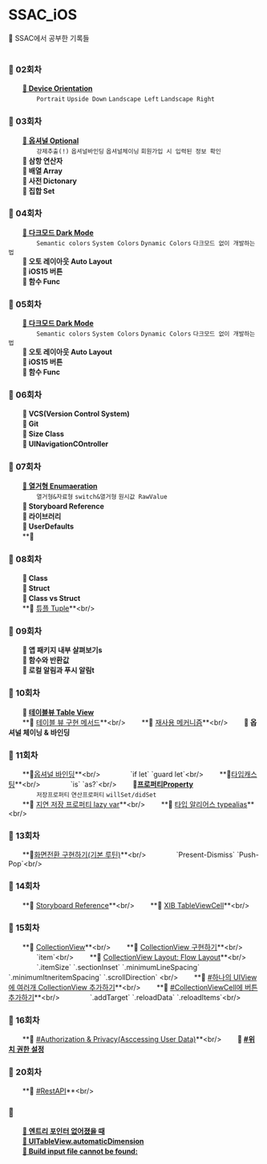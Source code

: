 # SSAC_iOS
🎄 SSAC에서 공부한 기록들<br/><br/>


### 🐾  02회차
　　**[📌 Device Orientation](https://github.com/yoogail105/SSAC_iOS/issues/3#issue-1015288934)**<br/>
  　　　　`Portrait` `Upside Down` `Landscape Left` `Landscape Right`<br/>

### 🐾  03회차
　　**[📌 옵셔널 Optional](https://github.com/yoogail105/SSAC_iOS/issues/1#issue-1012120893)**<br/>
　　　　`강제추출(!)` `옵셔널바인딩` `옵셔널체이닝` `회원가입 시 입력된 정보 확인`<br/>
　　**📌 삼항 연산자**<br/>
　　**📌 배열 Array**<br/>
　　**📌 사전 Dictonary**<br/>
　　**📌 집합 Set**<br/>
  
### 🐾  04회차
　　**[📌 다크모드 Dark Mode](https://github.com/yoogail105/SSAC_iOS/issues/2#issue-1013129058)**<br/>
  　　　　`Semantic colors` `System Colors` `Dynamic Colors` `다크모드 없이 개발하는 법`<br/>
      　　**📌 오토 레이아웃 Auto Layout**<br/>
      　　**📌 iOS15 버튼**<br/>
      　　**📌 함수 Func**<br/>

### 🐾  05회차
　　**[📌 다크모드 Dark Mode](https://github.com/yoogail105/SSAC_iOS/issues/2#issue-1013129058)**<br/>
  　　　　`Semantic colors` `System Colors` `Dynamic Colors` `다크모드 없이 개발하는 법`<br/>
　　**📌 오토 레이아웃 Auto Layout**<br/>
　　**📌 iOS15 버튼**<br/>
　　**📌 함수 Func**<br/>

### 🐾  06회차
　　**📌 VCS(Version Control System)**<br/>
　　**📌 Git**<br/>
　　**📌 Size Class**<br/>
　　**📌 UINavigationCOntroller**<br/>
        
### 🐾  07회차
　　**[📌 열거형 Enumaeration](https://github.com/yoogail105/SSAC_iOS/issues/5#issue-1021660492)**<br/>
  　　　　`열거형&자료형` `switch&열거형` `원시값 RawValue`<br/>
　　**📌 Storyboard Reference**<br/>
　　**📌 라이브러리**<br/>
　　**📌 UserDefaults**<br/>
　　**📌 
  

### 🐾  08회차
　　**📌 Class**<br/>
　　**📌 Struct**<br/>
　　**📌 Class vs Struct**<br/>
　　**📌 [튜플 Tuple](https://github.com/yoogail105/SSAC_iOS/blob/fa970ac3134d99794bda6531d9b641c6ccf16655/08%EC%9D%BC%EC%B0%A8(21.10.07)/%23Tuple.md)**<br/>

### 🐾  09회차
　　**📌 앱 패키지 내부 살펴보기s**<br/>
　　**📌 함수와 반환값**<br/>
　　**📌 로컬 알림과 푸시 알림t**<br/>
  
### 🐾  10회차
　　**📌 [테이블뷰 Table View](10일차(21.10.12)/테이블뷰TableView.md)**<br/>
　　**📌 [테이블 뷰 구현 메서드](https://github.com/yoogail105/SSAC_iOS/blob/9096d3b871cfe6e1b54e7ace756eafe2a1a84c19/10%EC%9D%BC%EC%B0%A8(21.10.12)/TableView%20%EA%B5%AC%ED%98%84%20%EB%A9%94%EC%84%9C%EB%93%9C.md)**<br/>
　　**📌 [재사용 메커니즘](https://github.com/yoogail105/SSAC_iOS/blob/9fd9b13c40a8f05b51d8b8b3c984af44fd0c6983/10%EC%9D%BC%EC%B0%A8(21.10.12)/3.%20%EC%9E%AC%EC%82%AC%EC%9A%A9%20%EB%A9%94%EC%BB%A4%EB%8B%88%EC%A6%98(dequeueReusableCell).md)**<br/>
　　**📌 옵셔널 체이닝 & 바인딩**<br/>

### 🐾 11회차
　　**📌[옵셔널 바인딩](https://github.com/yoogail105/SSAC_iOS/blob/c00d9d6febb8f41adb5b02e0ffb05f2d084a75ae/11%EC%9D%BC%EC%B0%A8(21.10.13)/%23%EC%98%B5%EC%85%94%EB%84%90%EB%B0%94%EC%9D%B8%EB%94%A9:%20If-let,%20guard.md)**<br/>
　　　　`if let` `guard let`<br/>
　　**📌[타입캐스팅](https://github.com/yoogail105/SSAC_iOS/blob/c00d9d6febb8f41adb5b02e0ffb05f2d084a75ae/11%EC%9D%BC%EC%B0%A8(21.10.13)/%23%ED%83%80%EC%9E%85%EC%BA%90%EC%8A%A4%ED%8C%85.md)**<br/>
　　　　`is` `as?`<br/>
　　**📌[프로퍼티Property](https://velog.io/@yoogail/프로퍼티-Property-b0brnrsj)**<br/>
　　　　`저장프로퍼티` `연산프로퍼티` `willSet/didSet`<br/>
　　**📌 [지연 저장 프로퍼티 lazy var](https://github.com/yoogail105/SSAC_iOS/blob/5fd61e0120fce4ea05b133b7db63ad9675e356b2/11%EC%9D%BC%EC%B0%A8(21.10.13)/%23%EC%A7%80%EC%97%B0%20%EC%A0%80%EC%9E%A5%20%ED%94%84%EB%A1%9C%ED%8D%BC%ED%8B%B0.md)**<br/>
　　**📌 [타입 알리어스 typealias](https://github.com/yoogail105/SSAC_iOS/blob/5fd61e0120fce4ea05b133b7db63ad9675e356b2/11%EC%9D%BC%EC%B0%A8(21.10.13)/%23typealias.md)**<br/>

### 🐾 13회차
　　**📌[화면전환 구현하기(기본 루틴)](https://github.com/yoogail105/SSAC_iOS/blob/5bee58ef6506b8efc724a8340687bb342d36a931/13%EC%9D%BC%EC%B0%A8(21.10.15)/%23%ED%99%94%EB%A9%B4%EC%A0%84%ED%99%98%ED%95%98%EA%B8%B0(%EA%B8%B0%EB%B3%B8%EB%A3%A8%ED%8B%B4).md)**<br/>
　　　　`Present-Dismiss` `Push-Pop`<br/>

### 🐾 14회차
　　**📌 [Storyboard Reference](https://github.com/yoogail105/SSAC_iOS/blob/49d4d2a2968c590a03c100167ef8fa564ea885ff/14%EC%9D%BC%EC%B0%A8(21.10.18)/%23Storyboard%20reference.md)**<br/>
　　**📌 [XIB TableViewCell](https://github.com/yoogail105/SSAC_iOS/blob/2aaa580fadb2a65a63e9be83f44662aa00397c8b/14%EC%9D%BC%EC%B0%A8(21.10.18)/XIB%20TableViewCell.md)**<br/>

### 🐾 15회차
　　**📌 [CollectionView](https://github.com/yoogail105/SSAC_iOS/blob/061220a509c7fcb3864569e43a18f71de9be45aa/15%EC%9D%BC%EC%B0%A8(21.10.19)/%23collection%20view.md)**<br/>
　　**📌 [CollectionView 구현하기](https://github.com/yoogail105/SSAC_iOS/blob/e59ec5e41211db301b30922613ea9de9b3db68b4/15%EC%9D%BC%EC%B0%A8(21.10.19)/%23%20CollectionView%20%EA%B5%AC%ED%98%84%ED%95%98%EA%B8%B0.md)**<br/>
  　　　　`item`<br/>
　　**📌 [CollectionView Layout: Flow Layout](https://github.com/yoogail105/SSAC_iOS/blob/1df67c62cc577d84a3a103c083ddc2f0a366427f/15%EC%9D%BC%EC%B0%A8(21.10.19)/%23%20CollectionView%20Layout:%20Flow%20Layout.md)**<br/>
  　　　　`.itemSize` `.sectionInset` `.minimumLineSpacing` `.minimumItneritemSpacing` `.scrollDirection` <br/>
　　**📌 [#하나의 UIView에 여러개 CollectionView 추가하기](https://github.com/yoogail105/SSAC_iOS/blob/7aca97ab6286a39d69e0757dc309b967d9aaf6c2/15%EC%9D%BC%EC%B0%A8(21.10.19)/%23%20CollectionView%20Layout:%20Flow%20Layout.md)**<br/>
　　**📌 [#CollectionViewCell에 버튼 추가하기](https://github.com/yoogail105/SSAC_iOS/blob/461ec974e051a449d64370b9a6f97dee723c4992/15%EC%9D%BC%EC%B0%A8(21.10.19)/%23CollectionViewCell%EC%97%90%20%EB%B2%84%ED%8A%BC%20%EC%B6%94%EA%B0%80.md)**<br/>
  　　　　`.addTarget` `.reloadData` `.reloadItems`<br/>
      
### 🐾 16회차
　　**📌 [#Authorization & Privacy(Asccessing User Data)](https://github.com/yoogail105/SSAC_iOS/blob/e130e14e7152e947e4efff8295eb85deb03e0cae/16%ED%9A%8C%EC%B0%A8(21.10.20)/%23%20Authorization%20&%20Privacy(Asccessing%20User%20Data).md)**<br/>
　　**📌 [#위치 권한 설정](https://velog.io/@yoogail/위치-권한-설정-info.Plist)**<br/>
  
### 🐾 20회차  
　　**📌 [#RestAPI](https://github.com/yoogail105/SSAC_iOS/blob/8282470c48e8cf56ad6228e2a72c1fa2c3aac26e/19%ED%9A%8C%EC%B0%A8(21.10.26)/%23RestAPI.md)**<br/>

### 🐾
　　**[📌 엔트리 포인터 없어졌을 때](https://github.com/yoogail105/SSAC_iOS/issues/7#issue-1021663055)**<br/>
　　**[📌 UITableView.automaticDimension](https://github.com/yoogail105/SSAC_iOS/blob/19e61f97e6b44184193452a96fd1a56f6ef54756/Wiki/%23%20UITableView.automaticDimension.md)**<br/>
　　**[📌 Build input file cannot be found:](https://hmhhsh.notion.site/Build-input-file-cannot-be-found-09c657a36da445c2b1d2c6665be251e3)**<br/>
